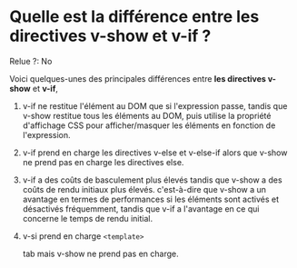# Quelle est la différence entre les directives v-show et v-if ?

Relue ?: No

Voici quelques-unes des principales différences entre  **les directives v-show**  et  **v-if**,

1. v-if ne restitue l'élément au DOM que si l'expression passe, tandis que v-show restitue tous les
éléments au DOM, puis utilise la propriété d'affichage CSS pour
afficher/masquer les éléments en fonction de l'expression.
2. v-if prend en charge les directives v-else et v-else-if alors que v-show ne prend pas en charge les directives else.
3. v-if a des coûts de
basculement plus élevés tandis que v-show a des coûts de rendu initiaux
plus élevés. c'est-à-dire que v-show a un avantage en termes de
performances si les éléments sont activés et désactivés fréquemment,
tandis que v-if a l'avantage en ce qui concerne le temps de rendu
initial.
4. v-si prend en charge `<template>`
    
    tab mais v-show ne prend pas en charge.